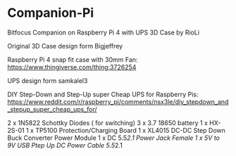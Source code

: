# Companion-Pi
Bitfocus Companion on Raspberry Pi 4 with UPS 3D Case
by RioLi

Original 3D Case design form Bigjeffrey

Raspberry Pi 4 snap fit case with 30mm Fan:
https://www.thingiverse.com/thing:3726254

UPS design form samkalel3

DIY Step-Down and Step-Up super Cheap UPS for Raspberry Pis:
https://www.reddit.com/r/raspberry_pi/comments/nsx3le/diy_stepdown_and_stepup_super_cheap_ups_for/


2 x 1N5822 Schottky Diodes ( for switching)
3 x 3.7  18650 battery
1 x HX-2S-01
1 x TP5100 Protection/Charging Board
1 x XL4015 DC-DC Step Down Buck Converter Power Module
1 x DC 5.5*2.1 Power Jack Female
1 x 5V to 9V USB Ptep Up DC Power Cable 5.5*2.1